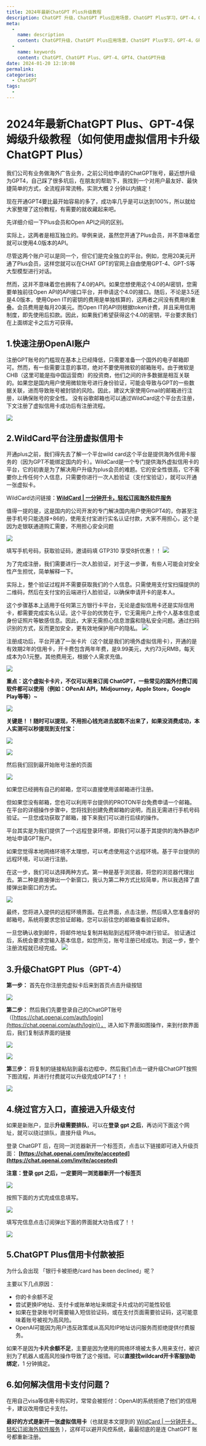 ```yaml
---
title: 2024年最新ChatGPT Plus升级教程
description: ChatGPT 升级，ChatGPT Plus应用场景，ChatGPT Plus学习，GPT-4，GPT4
meta: 
  - 
    name: description
    content: ChatGPT升级，ChatGPT Plus应用场景，ChatGPT Plus学习，GPT-4，GPT4
  - 
    name: keywords
    content: ChatGPT、ChatGPT Plus、GPT-4、GPT4、ChatGPT升级
date: 2024-01-20 12:10:08
permalink: 
categories: 
  - ChatGPT
tags: 
  - 
---
```

# 2024年最新ChatGPT Plus、GPT-4保姆级升级教程（如何使用虚拟信用卡升级ChatGPT Plus）

我们公司有业务做海外广告业务，之前公司给申请的ChatGPT账号，最近想升级为GPT4，自己踩了很多坑后，在朋友的帮助下，我找到一个对用户最友好、最快捷简单的方式，全流程非常流畅，实测大概 2 分钟以内搞定！

现在开通GPT4要比最开始容易的多了，成功率几乎是可以达到100%，所以就给大家整理了这份教程，有需要的就收藏起来吧。

先详细介绍一下Plus会员和Open API之间的区别。

实际上，这两者是相互独立的。举例来说，虽然您开通了Plus会员，并不意味着您就可以使用4.0版本的API。

尽管这两个账户可以是同一个，但它们是完全独立的平台。例如，您用20美元开通了Plus会员，这样您就可以在CHAT GPT的官网上自由使用GPT-4、GPT-S等大型模型进行对话。

然而，这并不意味着您也拥有了4.0的API。如果您想使用这个4.0的AI密钥，您需要单独前往Open API的API接口平台，并申请这个4.0的接口。随后，不论是3.5还是4.0版本，使用Open IT的密钥的费用是单独核算的，这两者之间没有费用的重叠。会员费用是每月20美元。而Open IT的API则根据token计费，并且采用信用制度，即先使用后扣款。因此，如果我们希望获得这个4.0的密钥，平台要求我们在上面绑定卡之后方可获得。

## **1.快速注册OpenAI账户**

注册GPT账号的门槛现在基本上已经降低，只需要准备一个国外的电子邮箱即可。然而，有一些需要注意的事项，绝对不要使用微软的邮箱账号。由于微软是CHB（这里可能是指中国运营商）的投资商，他们之间的许多数据是相互关联的。如果您是国内用户使用微软账号进行身份验证，可能会导致与GPT的一些数据关联，进而导致账号被封锁的风险。因此，建议大家使用Gmail的邮箱进行注册，以确保账号的安全性。
没有谷歌邮箱也可以通过WildCard这个平台去注册，下文注册了虚拟信用卡成功后有注册流程。

![](https://lch-hlp.oss-cn-shanghai.aliyuncs.com/chatgpt/WX20240222-000820.png)


## **2.WildCard平台注册虚拟信用卡**


开通plus之前，我们得先去了解一个平台wild card这个平台是提供海外信用卡服务的（因为GPT不能绑定国内的卡）。WildCard是一个专门提供海外虚拟信用卡的平台，它的初衷是为了解决用户升级为plus会员的难题。它的安全性很高，它不需要你上传任何个人信息，只需要你进行一次人脸验证（支付宝验证），就可以开通一张虚拟卡。

WildCard访问链接：**[WildCard | 一分钟开卡，轻松订阅海外软件服务](https://bewildcard.com/i/GPT310)**

值得一提的是，这是国内的公司开发的专门解决国内用户使用GPT4的，你甚至注册手机号只能选择+86的，使用支付宝进行实名认证付款，大家不用担心，这个是因为走银联通道购汇需要，不用担心安全问题

![](https://lch-hlp.oss-cn-shanghai.aliyuncs.com/chatgpt/WX20240221-232031.png)

填写手机号码，获取验证码，邀请码填 GTP310 享受8折优惠！！
![](https://lch-hlp.oss-cn-shanghai.aliyuncs.com/chatgpt/WX20240221-232605.png)


为了完成注册，我们需要进行一次人脸验证，对于这一步骤，有些人可能会对安全性产生担忧，简单解释一下。

实际上，整个验证过程并不需要获取我们的个人信息。只需使用支付宝扫描提供的二维码，然后在支付宝的云端进行人脸验证，以确保申请开卡的是本人。

这个步骤基本上适用于任何第三方银行卡平台，无论是虚拟信用卡还是实际信用卡，都需要完成实名认证。这个平台的优势在于，它无需用户上传个人基本信息或身份证照片等敏感信息。因此，大家无需担心信息泄露和隐私安全问题。通过扫码识别的方式，反而更加安全，更有效地保护用户的隐私。
![](https://lch-hlp.oss-cn-shanghai.aliyuncs.com/chatgpt/WX20240221-212031%402x.png)

注册成功后，平台开通了一张卡片（这个就是我们的境外虚拟信用卡），开通的是有效期2年的信用卡，开卡费包含两年年费，是9.99美元，大约73元RMB，每天成本为0.1元整。其他费用无，根据个人需求充值。

![](https://lch-hlp.oss-cn-shanghai.aliyuncs.com/chatgpt/WX20240222-004130.png)


**重点：这个虚拟卡卡片，不仅可以用来订阅 ChatGPT，一些常见的国外付费订阅软件都可以使用（例如：OPenAI API，Midjourney，Apple Store，Google Play等等）~**

![](https://lch-hlp.oss-cn-shanghai.aliyuncs.com/chatgpt/1280X1280.PNG)


**关键是！！随时可以提现，不用担心钱充进去就取不出来了，如果没消费成功，本人实测可以秒提现到支付宝：**

![](https://lch-hlp.oss-cn-shanghai.aliyuncs.com/chatgpt/WechatIMG220.jpg)

![](https://lch-hlp.oss-cn-shanghai.aliyuncs.com/chatgpt/WechatIMG221.jpg)


然后我们回到最开始账号注册的页面

![](https://lch-hlp.oss-cn-shanghai.aliyuncs.com/chatgpt/WX20240222-000820.png)

如果您已经拥有自己的邮箱，您可以直接使用该邮箱进行注册。

但如果您没有邮箱，您也可以利用平台提供的PROTON平台免费申请一个邮箱。在平台的详细操作步骤中，您将找到创建免费邮箱的说明，而且无需进行手机号码验证。一旦您成功获取了邮箱，接下来我们可以进行后续的操作。

平台其实是为我们提供了一个远程登录环境，即我们可以基于其提供的海外静态IP地址申请GPT账户。

如果您觉得本地网络环境不太理想，可以考虑使用这个远程环境。基于平台提供的远程环境，可以进行注册。

在这一步，我们可以选择两种方式。第一种是基于浏览器，将您的浏览器代理出去。第二种是直接弹出一个新窗口，我认为第二种方式比较简单，所以我选择了直接弹出新窗口的方式。

![](https://lch-hlp.oss-cn-shanghai.aliyuncs.com/chatgpt/WX20240222-003810.png)

最终，您将进入提供的远程环境界面。在此界面，点击注册，然后填入您准备好的邮箱号。系统将要求您验证邮箱，您可以前往您的邮箱查看验证邮件。

一旦您确认收到邮件，将邮件地址复制并粘贴到远程环境中进行验证。 验证通过后，系统会要求您输入基本信息，如您所见，账号注册已经成功。到这一步，整个注册流程就已经完成。
![](https://lch-hlp.oss-cn-shanghai.aliyuncs.com/chatgpt/WX20240222-003854.png)



## **3.升级ChatGPT Plus（GPT-4）**

**第一步：** 首先在你注册完虚拟卡后来到首页点击升级按钮

![](https://lch-hlp.oss-cn-shanghai.aliyuncs.com/chatgpt/WechatIMG166.jpg)


**第二步：** 然后我们先要登录自己的ChatGPT账号（[https://chat.openai.com/auth/login](https://chat.openai.com/auth/login)），
进入如下界面如图操作，来到付款界面后，我们复制该界面的链接

![](https://lch-hlp.oss-cn-shanghai.aliyuncs.com/chatgpt/WX20240221-233746.png)


![](https://lch-hlp.oss-cn-shanghai.aliyuncs.com/chatgpt/WX20240221-234142.png)
  


**第三步：** 将复制的链接粘贴到最右边框中，然后我们点击一键升级ChatGPT按照下图流程，并进行付费就可以升级完成GPT4了！！

![](https://lch-hlp.oss-cn-shanghai.aliyuncs.com/chatgpt/WX20240221-234246.png)


## **4.绕过官方入口，直接进入升级支付**

如果是新账户，显示**升级需要排队**，可以在**登录 gpt 之后**，再访问下面这个网址，就可以绕过排队，直接升级 Plus。

登录 ChatGPT 后，在同一浏览器新开一个标签页，点击以下链接即可进入升级页面： **[https://chat.openai.com/invite/accepted](https://chat.openai.com/invite/accepted)**

**注意：登录 gpt 之后，一定要同一浏览器新开一个标签页**

![](https://lch-hlp.oss-cn-shanghai.aliyuncs.com/chatgpt/WX20240222-001512.png)


按照下面的方式完成信息填写。

![](https://lch-hlp.oss-cn-shanghai.aliyuncs.com/chatgpt/WX20240222-001543.png)


填写完信息点击订阅弹出下面的界面就大功告成了！！

![](https://lch-hlp.oss-cn-shanghai.aliyuncs.com/chatgpt/WX20240222-001601.png)
  


## **5.ChatGPT Plus信用卡付款被拒**

为什么会出现 「银行卡被拒绝/card has been declined」呢？

主要以下几点原因：

-   你的卡余额不足
-   尝试更换IP地址、支付卡或账单地址来绑定卡片成功的可能性较低
-   如果在登录账号时需要输入短信验证码，或在支付页面需要验证码，这可能意味着账号被视为高风险。
-   OpenAI可能因为用户违反政策或从高风险IP地址访问服务而拒绝提供付费服务。

如果不是因为**卡片余额不足**，主要是因为使用的网络环境被太多人用来支付，被识别为了机器人或高风险操作导致了这个报错。可以**直接找wildcard开卡客服协助绑定**，1 分钟搞定。

## **6.如何解决信用卡支付问题？**

在用自己visa等信用卡购买时，常常会被拒付：OpenAI的系统拒绝了他们的信用卡，建议改用借记卡支付。

**最好的方式是新开一张虚拟信用卡**（也就是本文提到的 [WildCard | 一分钟开卡，轻松订阅海外软件服务](https://bewildcard.com/i/GPT310) ），这样可以避开风控系统，最最彻底的是连 ChatGPT 账号都重新注册。

